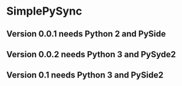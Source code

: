 # SimplePySync
## Version 0.0.1 needs Python 2 and PySide
## Version 0.0.2 needs Python 3 and PySyde2
## Version 0.1 needs Python 3 and PySide2
